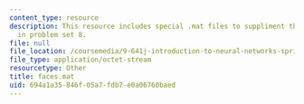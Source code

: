 ```yaml
---
content_type: resource
description: This resource includes special .mat files to suppliment the contents
  in problem set 8.
file: null
file_location: /coursemedia/9-641j-introduction-to-neural-networks-spring-2005/694a1a35846f05a7fdb7e0a06760baed_faces.mat
file_type: application/octet-stream
resourcetype: Other
title: faces.mat
uid: 694a1a35-846f-05a7-fdb7-e0a06760baed
---
```

